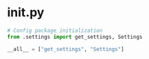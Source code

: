 # __init__.py

```python
# Config package initialization
from .settings import get_settings, Settings

__all__ = ["get_settings", "Settings"] 
```
